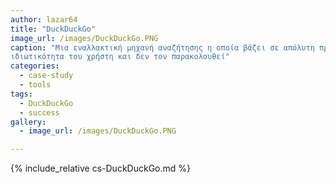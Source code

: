 ```yaml
---
author: lazar64
title: "DuckDuckGo"
image_url: /images/DuckDuckGo.PNG
caption: "Μια εναλλακτική μηχανή αναζήτησης η οποία βάζει σε απόλυτη προτεραιότητα την
ιδιωτικότητα του χρήστη και δεν τον παρακολουθεί"
categories:
  - case-study
  - tools
tags:
  - DuckDuckGo
  - success
gallery:
  - image_url: /images/DuckDuckGo.PNG

---
```


{% include_relative cs-DuckDuckGo.md %}


